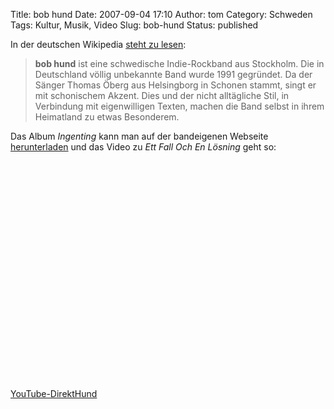 Title: bob hund
Date: 2007-09-04 17:10
Author: tom
Category: Schweden
Tags: Kultur, Musik, Video
Slug: bob-hund
Status: published

In der deutschen Wikipedia [steht zu
lesen](http://de.wikipedia.org/wiki/Bob_hund):

> **bob hund** ist eine schwedische Indie-Rockband aus Stockholm. Die in
> Deutschland völlig unbekannte Band wurde 1991 gegründet. Da der Sänger
> Thomas Öberg aus Helsingborg in Schonen stammt, singt er mit
> schonischem Akzent. Dies und der nicht alltägliche Stil, in Verbindung
> mit eigenwilligen Texten, machen die Band selbst in ihrem Heimatland
> zu etwas Besonderem.

Das Album *Ingenting* kann man auf der bandeigenen Webseite
[herunterladen](http://www.silence.se/bobhund/ljud/ingenting/default.asp?m1=&m2=download&typ=256)
und das Video zu *Ett Fall Och En Lösning* geht so:

<p>
<object width="425" height="350">
<param name="movie" value="http://www.youtube.com/v/PDRYBlKm-BA"></param><param name="wmode" value="transparent"></param>

<embed src="http://www.youtube.com/v/PDRYBlKm-BA" type="application/x-shockwave-flash" wmode="transparent" width="425" height="350">
</embed>
</object>
  
[YouTube-DirektHund](http://youtube.com/watch?v=PDRYBlKm-BA)

</p>

